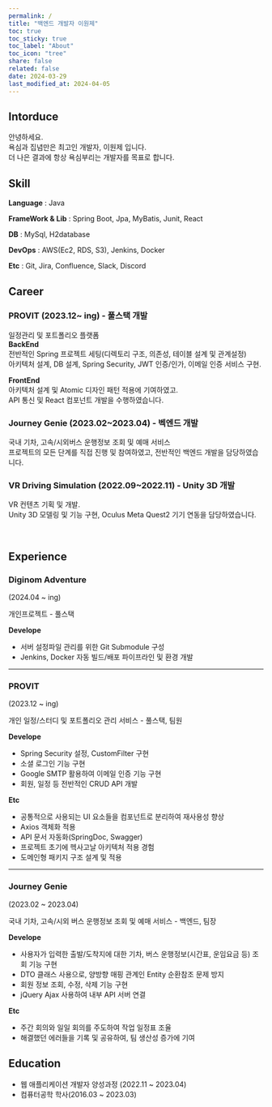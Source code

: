 ```yaml
---
permalink: /
title: "백엔드 개발자 이원제"
toc: true
toc_sticky: true
toc_label: "About"
toc_icon: "tree"
share: false
related: false
date: 2024-03-29
last_modified_at: 2024-04-05
---
```


<!-- Introduce -->

## Intorduce

안녕하세요.  
욕심과 집념만은 최고인 개발자, 이원제 입니다.  
더 나은 결과에 항상 욕심부리는 개발자를 목표로 합니다.

<!-- 중학교 시절, 친구들의 얼굴로 모바일 퍼즐 게임을 만드는 친구를 보고 개발에 관심을 가지게 되었습니다.
컴퓨터공학과 졸업 후, 여러 강의와 사이드 프로젝트를 통해 역량을 키우는 중입니다. -->

<!-- 개발 이외에도 스무 살부터 여러번의 서비스업, 물류창고 등 다양한 일을 경험해왔습니다.
빠르게 적응하고 학습하는 것에 자신 있습니다. -->

<!-- Stack -->

## Skill

**Language** : Java

**FrameWork & Lib** : Spring Boot, Jpa, MyBatis, Junit, React

**DB** : MySql, H2database

**DevOps** : AWS(Ec2, RDS, S3), Jenkins, Docker

**Etc** : Git, Jira, Confluence, Slack, Discord

<!-- Career -->

## Career

### PROVIT (2023.12~ ing) - 풀스택 개발

일정관리 및 포트폴리오 플랫폼  
**BackEnd**  
전반적인 Spring 프로젝트 세팅(디렉토리 구조, 의존성, 테이블 설계 및 관계설정)  
아키텍처 설계, DB 설계, Spring Security, JWT 인증/인가, 이메일 인증 서비스 구현.

**FrontEnd**  
아키텍처 설계 및 Atomic 디자인 패턴 적용에 기여하였고.  
API 통신 및 React 컴포넌트 개발을 수행하였습니다.

### Journey Genie (2023.02~2023.04) - 벡엔드 개발

국내 기차, 고속/시외버스 운행정보 조회 및 예매 서비스  
프로젝트의 모든 단계를 직접 진행 및 참여하였고, 전반적인 백엔드 개발을 담당하였습니다.

### VR Driving Simulation (2022.09~2022.11) - Unity 3D 개발

VR 컨텐츠 기획 및 개발.  
Unity 3D 모델링 및 기능 구현, Oculus Meta Quest2 기기 연동을 담당하였습니다.

<br>

<!-- Experience -->

## Experience

### Diginom Adventure

(2024.04 ~ ing)

개인프로젝트 - 풀스택

**Develope**

- 서버 설정파일 관리를 위한 Git Submodule 구성
- Jenkins, Docker 자동 빌드/배포 파이프라인 및 환경 개발

<!-- **Etc**

- 빌드/배포 상태 Slack 채널로 알림 설정 -->

---

### PROVIT

(2023.12 ~ ing)

개인 일정/스터디 및 포트폴리오 관리 서비스 - 풀스택, 팀원

**Develope**

- Spring Security 설정, CustomFilter 구현
- 소셜 로그인 기능 구현
- Google SMTP 활용하여 이메일 인증 기능 구현
- 회원, 일정 등 전반적인 CRUD API 개발

**Etc**

- 공통적으로 사용되는 UI 요소들을 컴포넌트로 분리하여 재사용성 향상
- Axios 객체화 적용
- API 문서 자동화(SpringDoc, Swagger)
- 프로젝트 초기에 헥사고날 아키텍처 적용 경험
- 도메인형 패키지 구조 설계 및 적용

---

### Journey Genie

(2023.02 ~ 2023.04)

국내 기차, 고속/시외 버스 운행정보 조회 및 예매 서비스 - 백엔드, 팀장

**Develope**

- 사용자가 입력한 출발/도착지에 대한 기차, 버스 운행정보(시간표, 운임요금 등) 조회 기능 구현
- DTO 클래스 사용으로, 양방향 매핑 관계인 Entity 순환참조 문제 방지
- 회원 정보 조회, 수정, 삭제 기능 구현
- jQuery Ajax 사용하여 내부 API 서버 연결

**Etc**

- 주간 회의와 일일 회의를 주도하여 작업 일정표 조율
- 해결했던 에러들을 기록 및 공유하여, 팀 생산성 증가에 기여

<!-- Activity -->

<!-- ## Activity -->

<!-- Education -->

## Education

- 웹 애플리케이션 개발자 양성과정 (2022.11 ~ 2023.04)
- 컴퓨터공학 학사(2016.03 ~ 2023.03)
